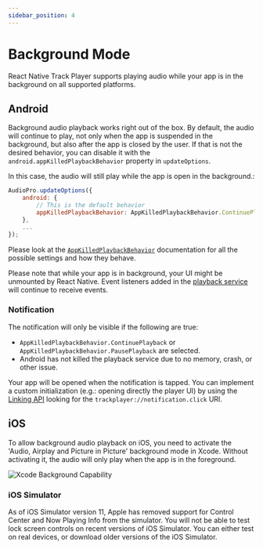 ```yaml
---
sidebar_position: 4
---
```


# Background Mode

React Native Track Player supports playing audio while your app is in the
background on all supported platforms.

## Android
Background audio playback works right out of the box. By default, the audio will
continue to play, not only when the app is suspended in the background, but also
after the app is closed by the user. If that is not the desired behavior, you
can disable it with the `android.appKilledPlaybackBehavior` property in
`updateOptions`.

In this case, the audio will still play while the app is open in the background.:

```js
AudioPro.updateOptions({
    android: {
        // This is the default behavior
        appKilledPlaybackBehavior: AppKilledPlaybackBehavior.ContinuePlayback
    },
    ...
});
```

Please look at the [`AppKilledPlaybackBehavior`](../api/constants/app-killed-playback-behavior.md)
documentation for all the possible settings and how they behave.

Please note that while your app is in background, your UI might be unmounted by
React Native. Event listeners added in the [playback service](./playback-service.md)
will continue to receive events.

### Notification

The notification will only be visible if the following are true:

- `AppKilledPlaybackBehavior.ContinuePlayback` or `AppKilledPlaybackBehavior.PausePlayback` are selected.
- Android has not killed the playback service due to no memory, crash, or other issue.

Your app will be opened when the notification is tapped. You can implement a
custom initialization (e.g.: opening directly the player UI) by using the
[Linking API](https://reactnative.dev/docs/linking) looking for the
`trackplayer://notification.click` URI.

## iOS
To allow background audio playback on iOS, you need to activate the 'Audio,
Airplay and Picture in Picture' background mode in Xcode. Without activating it,
the audio will only play when the app is in the foreground.

![Xcode Background Capability](https://developer.apple.com/library/content/documentation/Audio/Conceptual/AudioSessionProgrammingGuide/Art/background_modes_2x.png)

### iOS Simulator
As of iOS Simulator version 11, Apple has removed support for Control Center and
Now Playing Info from the simulator. You will not be able to test lock screen
controls on recent versions of iOS Simulator. You can either test on real
devices, or download older versions of the iOS Simulator.
